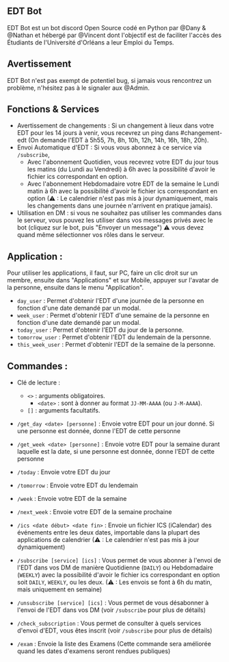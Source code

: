 ## EDT Bot
EDT Bot est un bot discord Open Source codé en Python par @Dany & @Nathan et hébergé par @Vincent dont l'objectif est de faciliter l'accès des Étudiants de l'Université d'Orléans a leur Emploi du Temps.

## Avertissement
EDT Bot n'est pas exempt de potentiel bug, si jamais vous rencontrez un problème, n'hésitez pas à le signaler aux @Admin.

## Fonctions & Services
- Avertissement de changements : Si un changement à lieux dans votre EDT pour les 14 jours à venir, vous recevrez un ping dans #changement-edt (On demande l'EDT à 5h55, 7h, 8h, 10h, 12h, 14h, 16h, 18h, 20h).
- Envoi Automatique d'EDT : Si vous vous abonnez à ce service via `/subscribe`,
  - Avec l'abonnement Quotidien, vous recevrez votre EDT du jour tous les matins (du Lundi au Vendredi) à 6h avec la possibilité d'avoir le fichier ics correspondant en option.
  - Avec l'abonnement Hebdomadaire votre EDT de la semaine le Lundi matin à 6h avec la possibilité d'avoir le fichier ics correspondant en option (⚠ : Le calendrier n'est pas mis à jour dynamiquement, mais les changements dans une journée n'arrivent en pratique jamais).
- Utilisation en DM : si vous ne souhaitez pas utiliser les commandes dans le serveur, vous pouvez les utiliser dans vos messages privés avec le bot (cliquez sur le bot, puis "Envoyer un message") ⚠ vous devez quand même sélectionner vos rôles dans le serveur.

## Application :
Pour utiliser les applications, il faut, sur PC, faire un clic droit sur un membre, ensuite dans "Applications" et sur Mobile, appuyer sur l'avatar de la personne, ensuite dans le menu "Application".

- `day_user` : Permet d'obtenir l'EDT d'une journée de la personne en fonction d'une date demandé par un modal.
- `week_user` : Permet d'obtenir l'EDT d'une semaine de la personne en fonction d'une date demandé par un modal.
- `today_user` : Permet d'obtenir l'EDT du jour de la personne.
- `tomorrow_user` : Permet d'obtenir l'EDT du lendemain de la personne.
- `this_week_user` : Permet d'obtenir l'EDT de la semaine de la personne.

## Commandes :
- Clé de lecture :
    - `<>` : arguments obligatoires.
        - `<date>` : sont à donner au format `JJ-MM-AAAA` (ou `J-M-AAAA`).
    - `[]` : arguments facultatifs.

- `/get_day <date> [personne]` : Envoie votre EDT pour un jour donné. Si une personne est donnée, donne l'EDT de cette personne
- `/get_week <date> [personne]` : Envoie votre EDT pour la semaine durant laquelle est la date, si une personne est donnée, donne l'EDT de cette personne
- `/today` : Envoie votre EDT du jour
- `/tomorrow` : Envoie votre EDT du lendemain
- `/week` : Envoie votre EDT de la semaine
- `/next_week` : Envoie votre EDT de la semaine prochaine
- `/ics <date début> <date fin>` : Envoie un fichier ICS (iCalendar) des événements entre les deux dates, importable dans la plupart des applications de calendrier (⚠ : Le calendrier n'est pas mis à jour dynamiquement)
- `/subscribe [service] [ics]` : Vous permet de vous abonner à l'envoi de l'EDT dans vos DM de manière Quotidienne (`DAILY`) ou Hebdomadaire (`WEEKLY`) avec la possibilité d'avoir le fichier ics correspondant en option soit `DAILY`, `WEEKLY`, ou les deux. (⚠ : Les envois se font à 6h du matin, mais uniquement en semaine)
- `/unsubscribe [service] [ics]` : Vous permet de vous désabonner à l'envoi de l'EDT dans vos DM (voir `/subscribe` pour plus de détails)
- `/check_subscription` : Vous permet de consulter à quels services d'envoi d'EDT, vous êtes inscrit (voir `/subscribe` pour plus de détails)
- `/exam` : Envoie la liste des Examens (Cette commande sera améliorée quand les dates d'examens seront rendues publiques)